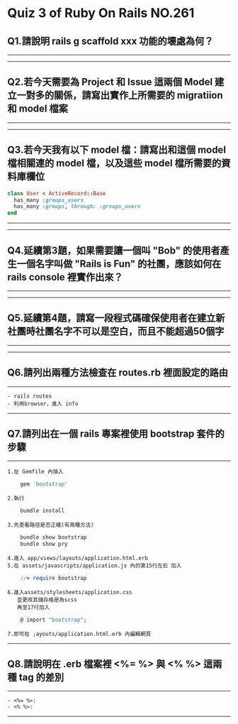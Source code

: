 # Quiz 3 of Ruby On Rails NO.261 
## Q1.請說明 rails g scaffold xxx 功能的壞處為何？
---

***
## Q2.若今天需要為 Project 和 Issue 這兩個 Model 建立一對多的關係，請寫出實作上所需要的 migratiion 和 model 檔案
---

***
## Q3.若今天我有以下 model 檔：請寫出和這個 model 檔相關連的 model 檔，以及這些 model 檔所需要的資料庫欄位
```ruby
class User < ActiveRecord::Base
  has_many :groups_users
  has_many :groups, through: :groups_users 
end
```
---

***
## Q4.延續第3題，如果需要讓一個叫 "Bob" 的使用者產生一個名字叫做 "Rails is Fun" 的社團，應該如何在 rails console 裡實作出來？
---

***
## Q5.延續第4題，請寫一段程式碼確保使用者在建立新社團時社團名字不可以是空白，而且不能超過50個字
---

***
## Q6.請列出兩種方法檢查在 routes.rb 裡面設定的路由
---
	- rails routes
	- 利用browser，進入 info
***
## Q7.請列出在一個 rails 專案裡使用 bootstrap 套件的步驟
---
	1.在 Gemfile 內插入 
```ruby
	gem 'bootstrap'
```
	2.執行
```ruby
	bumdle install
```
	3.先查看路徑是否正確(有兩種方法)
```ruby
	bundle show bootstrap
	bundle show pry
```
	4.進入 app/views/layouts/application.html.erb
	5.在 assets/javascripts/application.js 內的第15行左右 加入
```ruby
	//= require bootstrap
```
	6.進入assets/stylesheets/application.css 
	   並更改其儲存格是為scss
	   再至17行加入
```ruby
	@ import "bootstrap";
```
	7.即可在 ;ayouts/application.html.erb 內編輯網頁
***
## Q8.請說明在 .erb 檔案裡 <%= %> 與 <% %> 這兩種 tag 的差別
---
	- <%= %>: 
	- <% %>:
***
